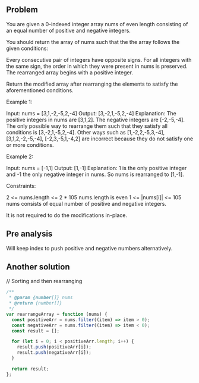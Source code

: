 ## Problem

You are given a 0-indexed integer array nums of even length consisting of an equal number of positive and negative integers.

You should return the array of nums such that the the array follows the given conditions:

Every consecutive pair of integers have opposite signs.
For all integers with the same sign, the order in which they were present in nums is preserved.
The rearranged array begins with a positive integer.

Return the modified array after rearranging the elements to satisfy the aforementioned conditions.

Example 1:

Input: nums = [3,1,-2,-5,2,-4]
Output: [3,-2,1,-5,2,-4]
Explanation:
The positive integers in nums are [3,1,2]. The negative integers are [-2,-5,-4].
The only possible way to rearrange them such that they satisfy all conditions is [3,-2,1,-5,2,-4].
Other ways such as [1,-2,2,-5,3,-4], [3,1,2,-2,-5,-4], [-2,3,-5,1,-4,2] are incorrect because they do not satisfy one or more conditions.

Example 2:

Input: nums = [-1,1]
Output: [1,-1]
Explanation:
1 is the only positive integer and -1 the only negative integer in nums.
So nums is rearranged to [1,-1].

Constraints:

2 <= nums.length <= 2 \* 105
nums.length is even
1 <= |nums[i]| <= 105
nums consists of equal number of positive and negative integers.

It is not required to do the modifications in-place.

## Pre analysis

Will keep index to push positive and negative numbers alternatively.

## Another solution

// Sorting and then rearranging

```javascript
/**
 * @param {number[]} nums
 * @return {number[]}
 */
var rearrangeArray = function (nums) {
  const positiveArr = nums.filter((item) => item > 0);
  const negativeArr = nums.filter((item) => item < 0);
  const result = [];

  for (let i = 0; i < positiveArr.length; i++) {
    result.push(positiveArr[i]);
    result.push(negativeArr[i]);
  }

  return result;
};
```
